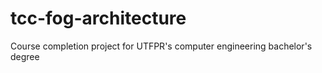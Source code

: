 # tcc-fog-architecture
Course completion project for UTFPR's computer engineering bachelor's degree
